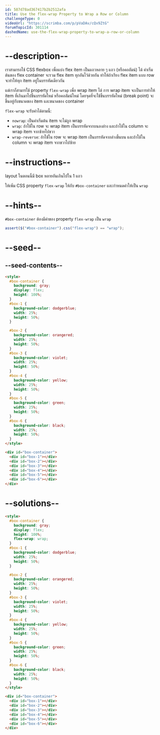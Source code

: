 ```yaml
---
id: 587d78ad367417b2b2512afa
title: Use the flex-wrap Property to Wrap a Row or Column
challengeType: 0
videoUrl: "https://scrimba.com/p/pVaDAv/cQv9ZtG"
forumTopicId: 301114
dashedName: use-the-flex-wrap-property-to-wrap-a-row-or-column
---
```


# --description--

เราสามารถใช้ CSS flexbox เพื่อแบ่ง flex item เป็นแถวหลาย ๆ แถว (หรือคอลัมน์) ได้
ค่าเริ่มต้นของ flex container จะรวม flex item ทุกอันไว้ด้วยกัน
ทำให้ถ้าเรียง flex item แบบ row จะทำให้ทุก item อยู่ในบรรทัดเดียวกัน

แต่เราก็สามารใช้ property `flex-wrap` เพื่อ wrap item ได้
การ wrap item จะเป็นการทำให้ item ที่เกินมาไปขึ้นบรรทัดใหม่ หรือคอลัมน์ใหม่
โดยจุดที่จะใช้ขึ้นบรรทัดใหม่ (break point) จะขึ้นอยู่กับขนาดของ item และขนาดของ container

`flex-wrap` จะรับค่าได้ตามนี้:

<ul><li><code>nowrap</code>: เป็นค่าเริ่มต้น item จะไม่ถูก wrap</li><li><code>wrap</code>: ถ้าใช้ใน row จะ wrap item เป็นบรรทัดจากบนลงล่าง และถ้าใช้ใน column จะ wrap item จากซ้ายไปขวา</li><li><code>wrap-reverse</code>: ถ้าใช้ใน row จะ wrap item เป็นบรรทัดจากล่างขึ้นบน และถ้าใช้ใน column จะ wrap item จากขวาไปซ้าย</li></ul>

# --instructions--

layout ในตอนนี้มี box หลายอันเกินไปใน 1 แถว

ให้เพิ่ม CSS property `flex-wrap` ให้กับ `#box-container` และกำหนดค่าให้เป็น `wrap`

# --hints--

`#box-container` ต้องมีค่าของ property `flex-wrap` เป็น `wrap`

```js
assert($("#box-container").css("flex-wrap") == "wrap");
```

# --seed--

## --seed-contents--

```html
<style>
  #box-container {
    background: gray;
    display: flex;
    height: 100%;
  }
  #box-1 {
    background-color: dodgerblue;
    width: 25%;
    height: 50%;
  }

  #box-2 {
    background-color: orangered;
    width: 25%;
    height: 50%;
  }
  #box-3 {
    background-color: violet;
    width: 25%;
    height: 50%;
  }
  #box-4 {
    background-color: yellow;
    width: 25%;
    height: 50%;
  }
  #box-5 {
    background-color: green;
    width: 25%;
    height: 50%;
  }
  #box-6 {
    background-color: black;
    width: 25%;
    height: 50%;
  }
</style>

<div id="box-container">
  <div id="box-1"></div>
  <div id="box-2"></div>
  <div id="box-3"></div>
  <div id="box-4"></div>
  <div id="box-5"></div>
  <div id="box-6"></div>
</div>
```

# --solutions--

```html
<style>
  #box-container {
    background: gray;
    display: flex;
    height: 100%;
    flex-wrap: wrap;
  }
  #box-1 {
    background-color: dodgerblue;
    width: 25%;
    height: 50%;
  }

  #box-2 {
    background-color: orangered;
    width: 25%;
    height: 50%;
  }
  #box-3 {
    background-color: violet;
    width: 25%;
    height: 50%;
  }
  #box-4 {
    background-color: yellow;
    width: 25%;
    height: 50%;
  }
  #box-5 {
    background-color: green;
    width: 25%;
    height: 50%;
  }
  #box-6 {
    background-color: black;
    width: 25%;
    height: 50%;
  }
</style>

<div id="box-container">
  <div id="box-1"></div>
  <div id="box-2"></div>
  <div id="box-3"></div>
  <div id="box-4"></div>
  <div id="box-5"></div>
  <div id="box-6"></div>
</div>
```
